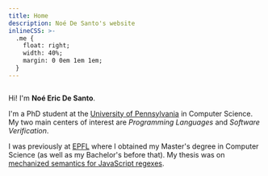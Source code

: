 ```yaml
---
title: Home
description: Noé De Santo's website
inlineCSS: >-
  .me {
    float: right;
    width: 40%;
    margin: 0 0em 1em 1em;
  }
---
```


<img src="/images/me.png" class="me" alt="">

Hi! I'm **Noé Eric De Santo**.

I'm a PhD student at the [University of
Pennsylvania](https://www.cis.upenn.edu/) in Computer Science.
My two main centers of interest are _Programming Languages_ and _Software
Verification_.

I was previously at [EPFL](https://www.epfl.ch/schools/ic/) where I obtained my
Master's degree in Computer Science (as well as my Bachelor's before that).
My thesis was on [mechanized semantics for JavaScript regexes](projects/warblre.html).